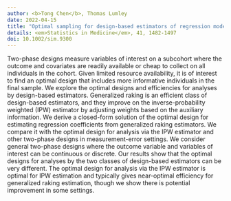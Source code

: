 ```yaml
---
author: <b>Tong Chen</b>, Thomas Lumley
date: 2022-04-15
title: "Optimal sampling for design‐based estimators of regression models"
details: <em>Statistics in Medicine</em>, 41, 1482-1497
doi: 10.1002/sim.9300
---
```


Two-phase designs measure variables of interest on a subcohort where the outcome and covariates are readily available or cheap to collect on all individuals in the cohort. Given limited resource availability, it is of interest to find an optimal design that includes more informative individuals in the final sample. We explore the optimal designs and efficiencies for analyses by design-based estimators. Generalized raking is an efficient class of design-based estimators, and they improve on the inverse-probability weighted (IPW) estimator by adjusting weights based on the auxiliary information. We derive a closed-form solution of the optimal design for estimating regression coefficients from generalized raking estimators. We compare it with the optimal design for analysis via the IPW estimator and other two-phase designs in measurement-error settings. We consider general two-phase designs where the outcome variable and variables of interest can be continuous or discrete. Our results show that the optimal designs for analyses by the two classes of design-based estimators can be very different. The optimal design for analysis via the IPW estimator is optimal for IPW estimation and typically gives near-optimal efficiency for generalized raking estimation, though we show there is potential improvement in some settings.